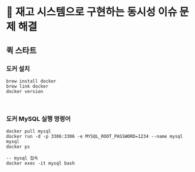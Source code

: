 # 🎁 재고 시스템으로 구현하는 동시성 이슈 문제 해결

## 퀵 스타트

### 도커 설치

```shell
brew install docker
brew link docker
docker version
```

<br>

### 도커 MySQL 실행 명령어

```shell
docker pull mysql
docker run -d -p 3306:3306 -e MYSQL_ROOT_PASSWORD=1234 --name mysql mysql 
docker ps

-- mysql 접속
docker exec -it mysql bash
```